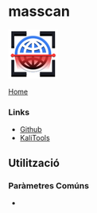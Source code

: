# masscan

![](img/masscanLogo.png)

[Home](../../../readme.md)

### Links

* [Github](https://github.com/robertdavidgraham/masscan)
* [KaliTools](https://www.kali.org/tools/masscan/)

## Utilització


### Paràmetres Comúns
- 